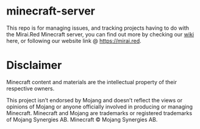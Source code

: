 # minecraft-server
This repo is for managing issues, and tracking projects having to do with the Mirai.Red Minecraft server, you can find out more by checking our [wiki](https://github.com/NanoAi/minecraft-server/wiki) here, or following our website link @ https://mirai.red.

# Disclaimer
Minecraft content and materials are the intellectual property of their respective owners.

This project isn’t endorsed by Mojang and doesn’t reflect the views or opinions of Mojang or anyone officially involved in producing or managing Minecraft. Minecraft and Mojang are trademarks or registered trademarks of Mojang Synergies AB. Minecraft © Mojang Synergies AB.
